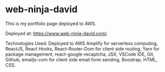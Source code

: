 # web-ninja-david
This is my portfolio page deployed to AWS.

Deployed at: https://www.web-ninja-david.com/

Technologies Used: Deployed to AWS Amplify for serverless computing, ReactJS, React Hooks, React-Router-Dom for client side routing, Yarn for package management, react-google-recaptcha, JSX, VSCode IDE, Git, Github, emailjs-com for client side email form sending, Boostrap, HTML, CSS.


